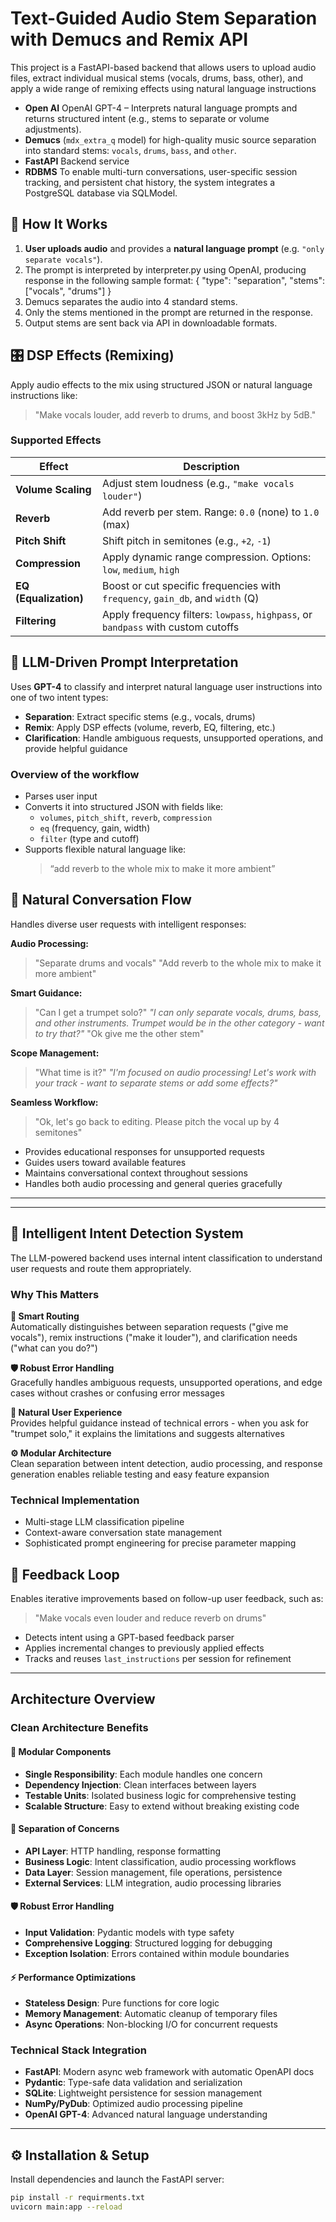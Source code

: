 # Text-Guided Audio Stem Separation with Demucs and Remix API

This project is a FastAPI-based backend that allows users to upload audio files, extract individual musical stems (vocals, drums, bass, other), and apply a wide range of remixing effects using natural language instructions

- **Open AI** OpenAI GPT-4 – Interprets natural language prompts and returns structured intent (e.g., stems to separate or volume adjustments).
- **Demucs** (`mdx_extra_q` model) for high-quality music source separation into standard stems: `vocals`, `drums`, `bass`, and `other`.
- **FastAPI** Backend service
- **RDBMS**  To enable multi-turn conversations, user-specific session tracking, and persistent chat history, the system integrates a PostgreSQL database via SQLModel.

## 🚀 How It Works

1. **User uploads audio** and provides a **natural language prompt** (e.g. `"only separate vocals"`).
2. The prompt is interpreted by interpreter.py using OpenAI, producing response in the following sample format: { "type": "separation", "stems": ["vocals", "drums"] }
3. Demucs separates the audio into 4 standard stems.
4. Only the stems mentioned in the prompt are returned in the response.
5. Output stems are sent back via API in downloadable formats.


## 🎛️ DSP Effects (Remixing)

Apply audio effects to the mix using structured JSON or natural language instructions like:

> "Make vocals louder, add reverb to drums, and boost 3kHz by 5dB."

### Supported Effects

| Effect         | Description |
|----------------|-------------|
| **Volume Scaling** | Adjust stem loudness (e.g., `"make vocals louder"`) |
| **Reverb**     | Add reverb per stem. Range: `0.0` (none) to `1.0` (max) |
| **Pitch Shift**| Shift pitch in semitones (e.g., `+2`, `-1`) |
| **Compression**| Apply dynamic range compression. Options: `low`, `medium`, `high` |
| **EQ (Equalization)** | Boost or cut specific frequencies with `frequency`, `gain_db`, and `width` (Q) |
| **Filtering**  | Apply frequency filters: `lowpass`, `highpass`, or `bandpass` with custom cutoffs |

## 🧠 LLM-Driven Prompt Interpretation

Uses **GPT-4** to classify and interpret natural language user instructions into one of two intent types:

- **Separation**: Extract specific stems (e.g., vocals, drums)
- **Remix**: Apply DSP effects (volume, reverb, EQ, filtering, etc.)
- **Clarification**: Handle ambiguous requests, unsupported operations, and provide helpful guidance

### Overview of the workflow

- Parses user input
- Converts it into structured JSON with fields like:
  - `volumes`, `pitch_shift`, `reverb`, `compression`
  - `eq` (frequency, gain, width)
  - `filter` (type and cutoff)
- Supports flexible natural language like:
  > “add reverb to the whole mix to make it more ambient”

## 🎵 Natural Conversation Flow
Handles diverse user requests with intelligent responses:

**Audio Processing:**
> "Separate drums and vocals"
> "Add reverb to the whole mix to make it more ambient"

**Smart Guidance:**
> "Can I get a trumpet solo?"
> *"I can only separate vocals, drums, bass, and other instruments. Trumpet would be in the other category - want to try that?"*
> "Ok give me the other stem"

**Scope Management:**
> "What time is it?"
> *"I'm focused on audio processing! Let's work with your track - want to separate stems or add some effects?"*

**Seamless Workflow:**
> "Ok, let's go back to editing. Please pitch the vocal up by 4 semitones"

- Provides educational responses for unsupported requests
- Guides users toward available features
- Maintains conversational context throughout sessions
- Handles both audio processing and general queries gracefully

---
---

## 🧠 Intelligent Intent Detection System

The LLM-powered backend uses internal intent classification to understand user requests and route them appropriately. 

### Why This Matters

**🎯 Smart Routing**  
Automatically distinguishes between separation requests ("give me vocals"), remix instructions ("make it louder"), and clarification needs ("what can you do?")

**🛡️ Robust Error Handling**  
Gracefully handles ambiguous requests, unsupported operations, and edge cases without crashes or confusing error messages

**💬 Natural User Experience**  
Provides helpful guidance instead of technical errors - when you ask for "trumpet solo," it explains the limitations and suggests alternatives

**⚙️ Modular Architecture**  
Clean separation between intent detection, audio processing, and response generation enables reliable testing and easy feature expansion

### Technical Implementation
- Multi-stage LLM classification pipeline
- Context-aware conversation state management  
- Sophisticated prompt engineering for precise parameter mapping

## 🔁 Feedback Loop
Enables iterative improvements based on follow-up user feedback, such as:

> "Make vocals even louder and reduce reverb on drums"

- Detects intent using a GPT-based feedback parser
- Applies incremental changes to previously applied effects
- Tracks and reuses `last_instructions` per session for refinement

---

## Architecture Overview


### Clean Architecture Benefits

#### **🔧 Modular Components**
- **Single Responsibility**: Each module handles one concern
- **Dependency Injection**: Clean interfaces between layers
- **Testable Units**: Isolated business logic for comprehensive testing
- **Scalable Structure**: Easy to extend without breaking existing code

#### **🎯 Separation of Concerns**
- **API Layer**: HTTP handling, response formatting
- **Business Logic**: Intent classification, audio processing workflows
- **Data Layer**: Session management, file operations, persistence
- **External Services**: LLM integration, audio processing libraries

#### **🛡️ Robust Error Handling**
- **Input Validation**: Pydantic models with type safety
- **Comprehensive Logging**: Structured logging for debugging
- **Exception Isolation**: Errors contained within module boundaries

#### **⚡ Performance Optimizations**
- **Stateless Design**: Pure functions for core logic
- **Memory Management**: Automatic cleanup of temporary files
- **Async Operations**: Non-blocking I/O for concurrent requests

### Technical Stack Integration

- **FastAPI**: Modern async web framework with automatic OpenAPI docs
- **Pydantic**: Type-safe data validation and serialization
- **SQLite**: Lightweight persistence for session management
- **NumPy/PyDub**: Optimized audio processing pipeline
- **OpenAI GPT-4**: Advanced natural language understanding

---

## ⚙️ Installation & Setup

Install dependencies and launch the FastAPI server:

```bash
pip install -r requirments.txt
uvicorn main:app --reload
